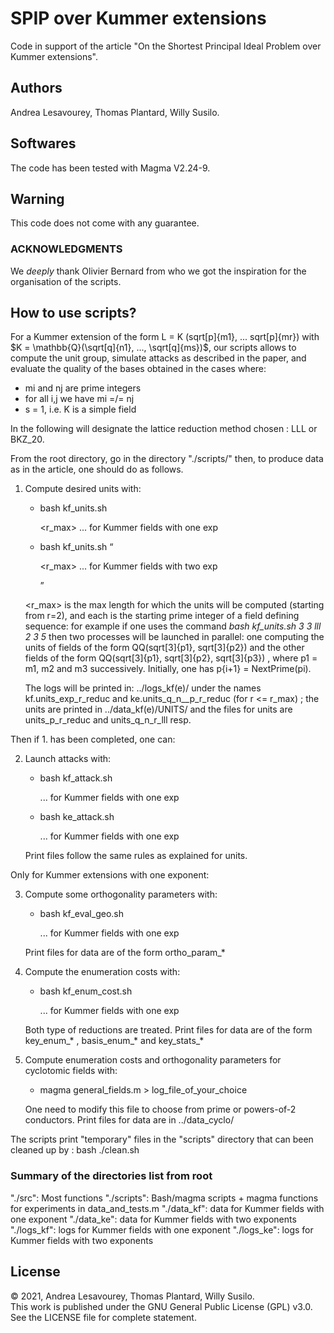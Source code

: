 # SPIP over Kummer extensions

Code in support of the article "On the Shortest Principal Ideal Problem over Kummer 
extensions".

## Authors
Andrea Lesavourey, Thomas Plantard, Willy Susilo.

## Softwares
The code has been tested with Magma V2.24-9.


## Warning
This code does not come with any guarantee. 


### ACKNOWLEDGMENTS
We *deeply* thank Olivier Bernard from who we got the inspiration for the organisation of the scripts. 


## How to use scripts?

For a Kummer extension of the form L = K (sqrt[p]{m1}, ... sqrt[p]{mr}) with
$K = \mathbb{Q}(\sqrt[q]{n1}, ..., \sqrt[q]{ms})$, our scripts allows to compute the unit group,
simulate attacks as described in the paper, and evaluate the quality of the bases
obtained in the cases where:
- mi and nj are prime integers
- for all i,j we have mi =/= nj
- s = 1, i.e. K is a simple field

In the following <reduc> will designate the lattice reduction method chosen : LLL or
BKZ_20.

From the root directory, go in the directory "./scripts/" then, 
to produce data as in the article, one should do as follows.

1. Compute desired units with:
   - bash kf_units.sh <p> <r_max> <reduc> <m1> ... <mt> for Kummer fields with one
   exp
   - bash kf_units.sh <q> <n> <reduc> <p> <r_max> <m1> ... <ms> for Kummer fields with two
   exp

   <r_max> is the max length for which the units will be computed (starting from r=2),
   and each <mi> is the starting prime integer of a field defining sequence: for
   example if one uses the command
                      *bash kf_units.sh 3 3 lll 2 3 5*
   then two processes will be launched in parallel: one computing the units of
   fields of the form QQ(sqrt[3]{p1}, sqrt[3]{p2}) and the other fields of the form
   QQ(sqrt[3]{p1}, sqrt[3]{p2}, sqrt[3]{p3}) , where p1 = m1, m2 and m3 successively.
   Initially, one has p{i+1} = NextPrime(pi).
   
   The logs will be printed in: ../logs_kf(e)/ under the names kf.units_exp_r_reduc
   and ke.units_q_n__p_r_reduc (for r <= r_max) ;
   the units are printed in ../data_kf(e)/UNITS/  and the files for units are
   units_p_r_reduc and units_q_n_r_lll resp.
   
   
Then if 1. has been completed, one can:

2. Launch attacks with:
   - bash kf_attack.sh <p> <r> <reduc> <m1> ... <mt> for Kummer fields with one
   exp
   - bash ke_attack.sh <p> <r> <reduc> <m1> ... <mt> for Kummer fields with one
   exp

   Print files follow the same rules as explained for units.


Only for Kummer extensions with one exponent:

3. Compute some orthogonality parameters with:
   - bash kf_eval_geo.sh <p> <r> <reduc> <m1> ... <mt> for Kummer fields with one
   exp

   Print files for data are of the form  ortho_param_*


4. Compute the enumeration costs with:
   - bash kf_enum_cost.sh <p> <r>  <m1> ... <mt> for Kummer fields with one
   exp

   Both type of reductions are treated. Print files for data are of the form
   key_enum_* , basis_enum_* and key_stats_*


5. Compute enumeration costs and orthogonality parameters for cyclotomic fields with:
   - magma general_fields.m > log_file_of_your_choice 

   One need to modify this file to choose from prime or powers-of-2 conductors.
   Print files for data are in ../data_cyclo/



The scripts print "temporary" files in the "scripts" directory that can been cleaned up
by :  bash ./clean.sh


### Summary of the directories list from root
 "./src": Most functions
 "./scripts": Bash/magma scripts + magma functions for experiments in data_and_tests.m
 "./data_kf": data for Kummer fields with one exponent
 "./data_ke": data for Kummer fields with two exponents
 "./logs_kf": logs for Kummer fields with one exponent
 "./logs_ke": logs for Kummer fields with two exponents
 

## License
&copy; 2021, Andrea Lesavourey, Thomas Plantard, Willy Susilo.  
This work is published under the GNU General Public License (GPL) v3.0.  
See the LICENSE file for complete statement.
